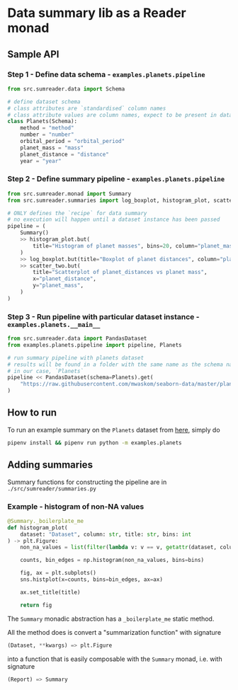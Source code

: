 # Data summary lib as a Reader monad

## Sample API

### Step 1 - Define data schema  - `examples.planets.pipeline`
```python
from src.sumreader.data import Schema

# define dataset schema
# class attributes are `standardised` column names
# class attribute values are column names, expect to be present in dataset instance
class Planets(Schema):
    method = "method"
    number = "number"
    orbital_period = "orbital_period"
    planet_mass = "mass"
    planet_distance = "distance"
    year = "year"
```

### Step 2 - Define summary pipeline - `examples.planets.pipeline`
```python
from src.sumreader.monad import Summary
from src.sumreader.summaries import log_boxplot, histogram_plot, scatter_two

# ONLY defines the `recipe` for data summary
# no execution will happen until a dataset instance has been passed
pipeline = (
    Summary()
    >> histogram_plot.but(
        title="Histogram of planet masses", bins=20, column="planet_mass"
    )
    >> log_boxplot.but(title="Boxplot of planet distances", column="planet_distance")
    >> scatter_two.but(
        title="Scatterplot of planet_distances vs planet mass",
        x="planet_distance",
        y="planet_mass",
    )
)
```

### Step 3 - Run pipeline with particular dataset instance - `examples.planets.__main__`
```python
from src.sumreader.data import PandasDataset
from examples.planets.pipeline import pipeline, Planets

# run summary pipeline with planets dataset
# results will be found in a folder with the same name as the schema name
# in our case, `Planets`
pipeline << PandasDataset(schema=Planets).get(
    "https://raw.githubusercontent.com/mwaskom/seaborn-data/master/planets.csv"
)
```

## How to run
To run an example summary on the `Planets` dataset from [here](https://github.com/mwaskom/seaborn-data), simply do

```bash
pipenv install && pipenv run python -m examples.planets
```

## Adding summaries
Summary functions for constructing the pipeline are in `./src/sumreader/summaries.py`

### Example - histogram of non-NA values

```python
@Summary._boilerplate_me
def histogram_plot(
    dataset: "Dataset", column: str, title: str, bins: int
) -> plt.Figure:
    non_na_values = list(filter(lambda v: v == v, getattr(dataset, column)))

    counts, bin_edges = np.histogram(non_na_values, bins=bins)

    fig, ax = plt.subplots()
    sns.histplot(x=counts, bins=bin_edges, ax=ax)

    ax.set_title(title)

    return fig
```

The `Summary` monadic abstraction has a `_boilerplate_me` static method. 

All the method does is convert a "summarization function" with signature
```python
(Dataset, **kwargs) => plt.Figure
``` 
into a function that is easily composable with the `Summary` monad, i.e. with signature
```python
(Report) => Summary
```
